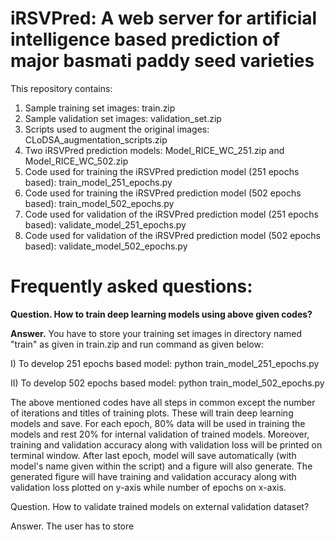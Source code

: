 # iRSVPred: A web server for artificial intelligence based prediction of major basmati paddy seed varieties

This repository contains:
1. Sample training set images: train.zip
2. Sample validation set images: validation_set.zip
3. Scripts used to augment the original images: CLoDSA_augmentation_scripts.zip
4. Two iRSVPred prediction models: Model_RICE_WC_251.zip and Model_RICE_WC_502.zip
5. Code used for training the iRSVPred prediction model (251 epochs based): train_model_251_epochs.py
6. Code used for training the iRSVPred prediction model (502 epochs based): train_model_502_epochs.py
7. Code used for validation of the iRSVPred prediction model (251 epochs based): validate_model_251_epochs.py
8. Code used for validation of the iRSVPred prediction model (502 epochs based): validate_model_502_epochs.py

# Frequently asked questions:

**Question. How to train deep learning models using above given codes?**

**Answer.** You have to store your training set images in directory named "train" as given in train.zip and run command as given below:

I) To develop 251 epochs based model:
python train_model_251_epochs.py

II) To develop 502 epochs based model:
python train_model_502_epochs.py

The above mentioned codes have all steps in common except the number of iterations and titles of training plots. These will train deep learning models and save. For each epoch, 80% data will be used in training the models and rest 20% for internal validation of trained models. Moreover, training and validation accuracy along with validation loss will be printed on terminal window. After last epoch, model will save automatically (with model's name given within the script) and a figure will also generate. The generated figure will have training and validation accuracy along with validation loss plotted on y-axis while number of epochs on x-axis. 

Question. How to validate trained models on external validation dataset?

Answer. The user has to store 



